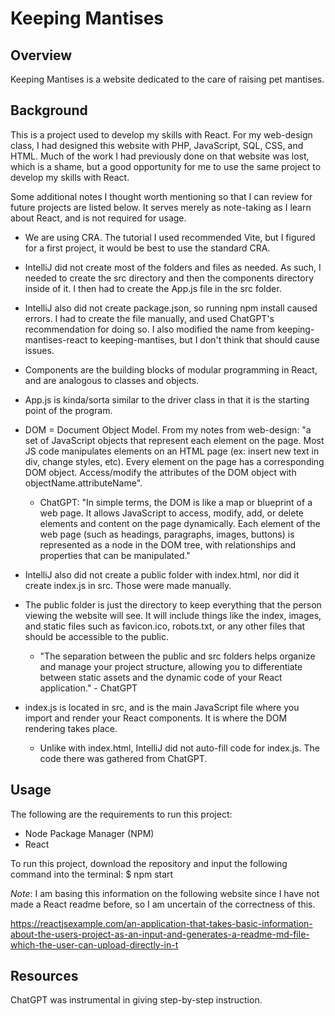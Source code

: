 # Keeping Mantises

## Overview

Keeping Mantises is a website dedicated to the care of raising pet mantises.

## Background

This is a project used to develop my skills with React. For my web-design class, I had designed this website with PHP,
JavaScript, SQL, CSS, and HTML. Much of the work I had previously done on that website was lost, which is a shame, but
a good opportunity for me to use the same project to develop my skills with React.

Some additional notes I thought worth mentioning so that I can review for future projects are listed below. It serves
merely as note-taking as I learn about React, and is not required for usage. 

 * We are using CRA. The tutorial I used recommended Vite, but I figured for a first project, it would be best to use
   the standard CRA.
 * IntelliJ did not create most of the folders and files as needed. As such, I needed to create the src directory and
   then the components directory inside of it. I then had to create the App.js file in the src folder.
 * IntelliJ also did not create package.json, so running npm install caused errors. I had to create the file manually,
   and used ChatGPT's recommendation for doing so. I also modified the name from keeping-mantises-react to
   keeping-mantises, but I don't think that should cause issues.
 * Components are the building blocks of modular programming in React, and are analogous to classes and objects.
 * App.js is kinda/sorta similar to the driver class in that it is the starting point of the program.
 * DOM = Document Object Model. From my notes from web-design: "a set of JavaScript objects that represent each element 
   on the page. Most JS code manipulates elements on an HTML page (ex: insert new text in div, change styles, etc). 
   Every element on the page has a corresponding DOM object. Access/modify the attributes of the DOM object with 
   objectName.attributeName".
   * ChatGPT: "In simple terms, the DOM is like a map or blueprint of a web page. It allows JavaScript to access, 
   modify, add, or delete elements and content on the page dynamically. Each element of the web page (such as 
   headings, paragraphs, images, buttons) is represented as a node in the DOM tree, with relationships and 
   properties that can be manipulated."


 * IntelliJ also did not create a public folder with index.html, nor did it create index.js in src. Those were made
    manually.
 * The public folder is just the directory to keep everything that the person viewing the website will see. It will
   include things like the index, images, and static files such as favicon.ico, robots.txt, or any other files that 
   should be accessible to the public.
   * "The separation between the public and src folders helps organize and manage your project structure, allowing you 
      to differentiate between static assets and the dynamic code of your React application." - ChatGPT
 * index.js is located in src, and is the main JavaScript file where you import and render your React components. It is
    where the DOM rendering takes place.
   * Unlike with index.html, IntelliJ did not auto-fill code for index.js. The code there was gathered from ChatGPT.

## Usage

The following are the requirements to run this project:

 * Node Package Manager (NPM)
 * React

 To run this project, download the repository and input the following command into the terminal:
  $ npm start

  *Note*: I am basing this information on the following website since I have not made a React readme before, so I am
  uncertain of the correctness of this.

  https://reactjsexample.com/an-application-that-takes-basic-information-about-the-users-project-as-an-input-and-generates-a-readme-md-file-which-the-user-can-upload-directly-in-t

## Resources

ChatGPT was instrumental in giving step-by-step instruction.

